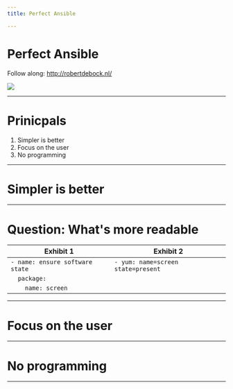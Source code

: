 ```yaml
---
title: Perfect Ansible

---
```


<!-- .slide: data-background="./images/creation.jpg" -->
# Perfect Ansible

Follow along: http://robertdebock.nl/

<img src="https://api.qrserver.com/v1/create-qr-code/?size=350x350&data=http://robertdebock.nl/presentations/perfect-ansible/"/>

---

# Prinicpals

1. Simpler is better
2. Focus on the user
3. No programming

---

# Simpler is better

----

# Question: What's more readable

|Exhibit 1                      |Exhibit 2                         |
|-------------------------------|----------------------------------|
|`- name: ensure software state`|`- yum: name=screen state=present`|
|`  package:`                   |                                  |
|`    name: screen`             |                                  |

---

# Focus on the user

---

# No programming

---
